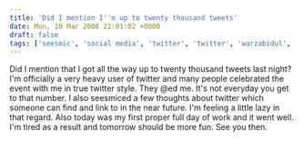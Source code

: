 ```yaml
---
title: 'Did I mention I''m up to twenty thousand tweets'
date: Mon, 10 Mar 2008 22:01:02 +0000
draft: false
tags: ['seesmic', 'social media', 'twitter', 'twitter', 'warzabidul', 'work', 'work']
---
```


Did I mention that I got all the way up to twenty thousand tweets last night? I'm officially a very heavy user of twitter and many people celebrated the event with me in true twitter style. They @ed me. It's not everyday you get to that number. I also seesmiced a few thoughts about twitter which someone can find and link to in the near future. I'm feeling a little lazy in that regard. Also today was my first proper full day of work and it went well. I'm tired as a result and tomorrow should be more fun. See you then.
